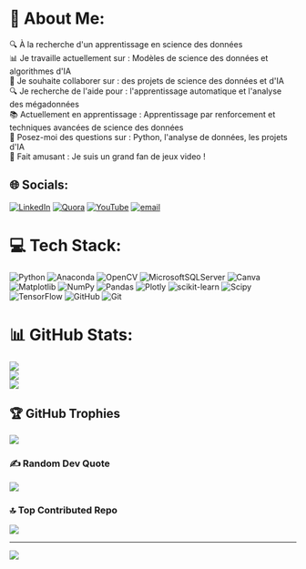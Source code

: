# 💫 About Me:
🔍 À la recherche d'un apprentissage en science des données<br>📊 Je travaille actuellement sur : Modèles de science des données et algorithmes d'IA<br>🤝 Je souhaite collaborer sur : des projets de science des données et d'IA<br>🔍 Je recherche de l'aide pour : l'apprentissage automatique et l'analyse des mégadonnées<br>📚 Actuellement en apprentissage : Apprentissage par renforcement et techniques avancées de science des données<br>💬 Posez-moi des questions sur : Python, l'analyse de données, les projets d'IA<br>🎉 Fait amusant : Je suis un grand fan de jeux video !


## 🌐 Socials:
[![LinkedIn](https://img.shields.io/badge/LinkedIn-%230077B5.svg?logo=linkedin&logoColor=white)](https://linkedin.com/in/https://www.linkedin.com/in/hermon-niava-30177b2b6?lipi=urn%3Ali%3Apage%3Ad_flagship3_profile_view_base_contact_details%3B2ElUyxlhQt%2B75Y8DoCsP8A%3D%3D) [![Quora](https://img.shields.io/badge/Quora-%23B92B27.svg?logo=Quora&logoColor=white)](Hermon-Niava) [![YouTube](https://img.shields.io/badge/YouTube-%23FF0000.svg?logo=YouTube&logoColor=white)](@science_données_code) [![email](https://img.shields.io/badge/Email-D14836?logo=gmail&logoColor=white)](mailto:hermon.niava01@gmail.com) 

# 💻 Tech Stack:
![Python](https://img.shields.io/badge/python-3670A0?style=for-the-badge&logo=python&logoColor=ffdd54) ![Anaconda](https://img.shields.io/badge/Anaconda-%2344A833.svg?style=for-the-badge&logo=anaconda&logoColor=white) ![OpenCV](https://img.shields.io/badge/opencv-%23white.svg?style=for-the-badge&logo=opencv&logoColor=white) ![MicrosoftSQLServer](https://img.shields.io/badge/Microsoft%20SQL%20Server-CC2927?style=for-the-badge&logo=microsoft%20sql%20server&logoColor=white) ![Canva](https://img.shields.io/badge/Canva-%2300C4CC.svg?style=for-the-badge&logo=Canva&logoColor=white) ![Matplotlib](https://img.shields.io/badge/Matplotlib-%23ffffff.svg?style=for-the-badge&logo=Matplotlib&logoColor=black) ![NumPy](https://img.shields.io/badge/numpy-%23013243.svg?style=for-the-badge&logo=numpy&logoColor=white) ![Pandas](https://img.shields.io/badge/pandas-%23150458.svg?style=for-the-badge&logo=pandas&logoColor=white) ![Plotly](https://img.shields.io/badge/Plotly-%233F4F75.svg?style=for-the-badge&logo=plotly&logoColor=white) ![scikit-learn](https://img.shields.io/badge/scikit--learn-%23F7931E.svg?style=for-the-badge&logo=scikit-learn&logoColor=white) ![Scipy](https://img.shields.io/badge/SciPy-%230C55A5.svg?style=for-the-badge&logo=scipy&logoColor=%white) ![TensorFlow](https://img.shields.io/badge/TensorFlow-%23FF6F00.svg?style=for-the-badge&logo=TensorFlow&logoColor=white) ![GitHub](https://img.shields.io/badge/github-%23121011.svg?style=for-the-badge&logo=github&logoColor=white) ![Git](https://img.shields.io/badge/git-%23F05033.svg?style=for-the-badge&logo=git&logoColor=white)
# 📊 GitHub Stats:
![](https://github-readme-stats.vercel.app/api?username=hermon1905&theme=dark&hide_border=false&include_all_commits=false&count_private=false)<br/>
![](https://nirzak-streak-stats.vercel.app/?user=hermon1905&theme=dark&hide_border=false)<br/>
![](https://github-readme-stats.vercel.app/api/top-langs/?username=hermon1905&theme=dark&hide_border=false&include_all_commits=false&count_private=false&layout=compact)

## 🏆 GitHub Trophies
![](https://github-profile-trophy.vercel.app/?username=hermon1905&theme=radical&no-frame=false&no-bg=true&margin-w=4)

### ✍️ Random Dev Quote
![](https://quotes-github-readme.vercel.app/api?type=horizontal&theme=radical)

### 🔝 Top Contributed Repo
![](https://github-contributor-stats.vercel.app/api?username=hermon1905&limit=5&theme=dark&combine_all_yearly_contributions=true)

---
[![](https://visitcount.itsvg.in/api?id=hermon1905&icon=0&color=0)](https://visitcount.itsvg.in)

<!-- Proudly created with GPRM ( https://gprm.itsvg.in ) -->

<!--
**hermon1905/hermon1905** is a ✨ _special_ ✨ repository because its `README.md` (this file) appears on your GitHub profile.

Here are some ideas to get you started:

- 🔭 I’m currently working on ...
- 🌱 I’m currently learning ...
- 👯 I’m looking to collaborate on ...
- 🤔 I’m looking for help with ...
- 💬 Ask me about ...
- 📫 How to reach me: ...
- 😄 Pronouns: ...
- ⚡ Fun fact: ...
-->
